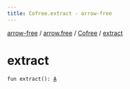 ```yaml
---
title: Cofree.extract - arrow-free
---
```


[arrow-free](../../index.html) / [arrow.free](../index.html) / [Cofree](index.html) / [extract](./extract.html)

# extract

`fun extract(): `[`A`](index.html#A)